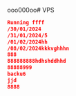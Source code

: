 ooo000oo# VPS 
```json  f
Running ffff
/30/01/2024
/31/01/2024/5
/01/02/2024hh
/08/02/2024kkkvghhhn
888
888888888hdhshddhhd
88888999
backu6
jjd
8888
